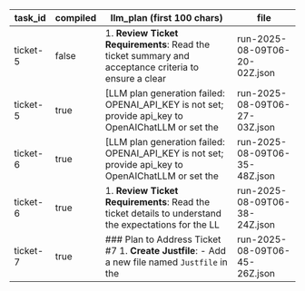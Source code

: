 | task_id | compiled | llm_plan (first 100 chars) | file |
|---|---|---|---|
| ticket-5 | false | 1. **Review Ticket Requirements**: Read the ticket summary and acceptance criteria to ensure a clear | run-2025-08-09T06-20-02Z.json |
| ticket-5 | true | [LLM plan generation failed: OPENAI_API_KEY is not set; provide api_key to OpenAIChatLLM or set the  | run-2025-08-09T06-27-03Z.json |
| ticket-6 | true | [LLM plan generation failed: OPENAI_API_KEY is not set; provide api_key to OpenAIChatLLM or set the  | run-2025-08-09T06-35-48Z.json |
| ticket-6 | true | 1. **Review Ticket Requirements**: Read the ticket details to understand the expectations for the LL | run-2025-08-09T06-38-24Z.json |
| ticket-7 | true | ### Plan to Address Ticket #7  1. **Create Justfile**:     - Add a new file named `Justfile` in the  | run-2025-08-09T06-45-26Z.json |
